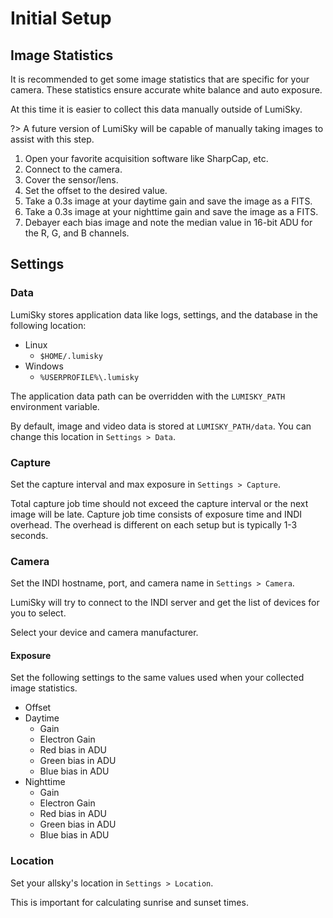 # Initial Setup

## Image Statistics

It is recommended to get some image statistics that are specific for your camera.
These statistics ensure accurate white balance and auto exposure.

At this time it is easier to collect this data manually outside of LumiSky.

?> A future version of LumiSky will be capable of manually taking images to assist with this step.

1. Open your favorite acquisition software like SharpCap, etc.
2. Connect to the camera.
3. Cover the sensor/lens.
4. Set the offset to the desired value.
5. Take a 0.3s image at your daytime gain and save the image as a FITS.
6. Take a 0.3s image at your nighttime gain and save the image as a FITS.
7. Debayer each bias image and note the median value in 16-bit ADU for the R, G, and B channels.

## Settings

### Data

LumiSky stores application data like logs, settings, and the database in the following location:

- Linux
  - `$HOME/.lumisky`
- Windows
  - `%USERPROFILE%\.lumisky`

The application data path can be overridden with the `LUMISKY_PATH` environment variable.

By default, image and video data is stored at `LUMISKY_PATH/data`. You can change this location in `Settings > Data`.

### Capture

Set the capture interval and max exposure in `Settings > Capture`.

Total capture job time should not exceed the capture interval or the next image will be late.
Capture job time consists of exposure time and INDI overhead.
The overhead is different on each setup but is typically 1-3 seconds.

### Camera

Set the INDI hostname, port, and camera name in `Settings > Camera`.

LumiSky will try to connect to the INDI server and get the list of devices for you to select.

Select your device and camera manufacturer.

#### Exposure

Set the following settings to the same values used when your collected image statistics.
- Offset
- Daytime
  - Gain
  - Electron Gain
  - Red bias in ADU
  - Green bias in ADU
  - Blue bias in ADU
- Nighttime
  - Gain
  - Electron Gain
  - Red bias in ADU
  - Green bias in ADU
  - Blue bias in ADU

### Location

Set your allsky's location in `Settings > Location`.

This is important for calculating sunrise and sunset times.